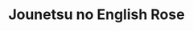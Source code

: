 --- 
title: "Jounetsu no English Rose"
publishdate: "2019-6-14T16:48:46+02:00"
src: "https://365manga.net/manga/jounetsu-no-english-rose"
image: "https://data.365manga.net/images/thumbnails/16060-jounetsu-no-english-rose.jpg"
description: "Is the encounter with him really fate or is it a trick of God?"
---